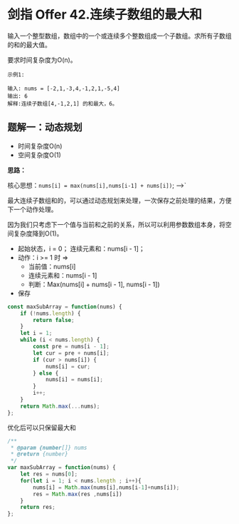 # 剑指 Offer 42.连续子数组的最大和

输入一个整型数组，数组中的一个或连续多个整数组成一个子数组。求所有子数组的和的最大值。

要求时间复杂度为O(n)。

```
示例1:

输入: nums = [-2,1,-3,4,-1,2,1,-5,4]
输出: 6
解释:连续子数组[4,-1,2,1] 的和最大，6。
```

## 题解一：动态规划

* 时间复杂度O(n)
* 空间复杂度O(1)

**思路：**

核心思想：`nums[i] = max(nums[i],nums[i-1] + nums[i])`; -->`

最大连续子数组和的，可以通过动态规划来处理，一次保存之前处理的结果，方便下一个动作处理。

因为我们只考虑下一个值与当前和之前的关系，所以可以利用参数数组本身，将空间复杂度降到O(1)。

* 起始状态，i = 0； 连续元素和：nums[i - 1]；
* 动作：i >= 1 时 => 
  * 当前值：nums[i]
  * 连续元素和：nums[i - 1]
  * 判断：Max(nums[i] + nums[i - 1], nums[i - 1])
* 保存

```js
const maxSubArray = function(nums) {
    if (!nums.length) {
        return false;
    }
    let i = 1;
    while (i < nums.length) {
        const pre = nums[i - 1];
        let cur = pre + nums[i];
        if (cur > nums[i]) {
            nums[i] = cur;
        } else {
            nums[i] = nums[i];
        }
        i++;
    }
    return Math.max(...nums);
};
```

优化后可以只保留最大和

```js
/**
 * @param {number[]} nums
 * @return {number}
 */
var maxSubArray = function(nums) {
    let res = nums[0];
    for(let i = 1; i < nums.length ; i++){
        nums[i] = Math.max(nums[i],nums[i-1]+nums[i]);
        res = Math.max(res ,nums[i])
    }
    return res;
};
```